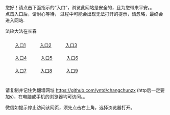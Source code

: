 您好！请点击下面指示的“入口”，浏览此网站是安全的，且为您带来平安。。 <br/>
点击入口后，请耐心等待， 过程中可能会出现无法打开的提示，请忽略，最终会进入网站. </br>

法轮大法在长春<br/>
<div style="padding:10px"><a style="margin:20px" target="_blank" href="https://d1dyaay39zg7jj.cloudfront.net/2Qpsp?lgaqin" id="ccLink1" rel="nofollow">入口1</a> <a target="_blank" style="margin:20px" href="https://d38w6r1p45baxj.cloudfront.net/2Qpsp?ckwjvt" id="ccLink2" rel="nofollow">入口2</a> <a style="margin:20px" target="_blank" href="https://d3h1x08ew5n1ve.cloudfront.net/2Qpsp?aornjeur" id="ccLink3" rel="nofollow">入口3</a></div>

<div style="padding:10px" ><a style="margin:20px" target="_blank" href="https://d1dyaay39zg7jj.cloudfront.net/2Qpsp?lgaqin" id="ccLink4" rel="nofollow">入口4</a> <a style="margin:20px" href="https://d38w6r1p45baxj.cloudfront.net/2Qpsp?ckwjvt" target="_blank" id="ccLink5" rel="nofollow">入口5</a> <a style="margin:20px" href="https://d3h1x08ew5n1ve.cloudfront.net/2Qpsp?aornjeur" target="_blank" id="ccLink6" rel="nofollow">入口6</a></div>

<div style="padding:10px"><a style="margin:20px" target="_blank" href="https://d1dyaay39zg7jj.cloudfront.net/2Qpsp?lgaqin" id="ccLink7" rel="nofollow">入口7</a> <a style="margin:20px" href="https://d38w6r1p45baxj.cloudfront.net/2Qpsp?ckwjvt" target="_blank" id="ccLink8" rel="nofollow">入口8</a> <a style="margin:20px" target="_blank" href="https://d3h1x08ew5n1ve.cloudfront.net/2Qpsp?aornjeur" id="ccLink9" rel="nofollow">入口9</a></div>

<br/>



请复制并记住免翻墙网址 https://github.com/yntd/changchunzx (http后一定要加s)，在电脑或手机的浏览器均可访问。。<br/>

微信如提示停止访问该网页，须先点击右上角，选择浏览器打开。
